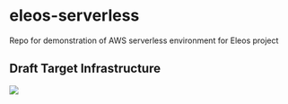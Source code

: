 # eleos-serverless
Repo for demonstration of AWS serverless environment for Eleos project

## Draft Target Infrastructure

<img src="https://github.com/Scottish-Tech-Army/eleos-serverless/blob/main/images/Docker1.JPG">
